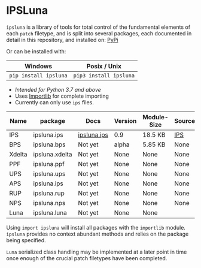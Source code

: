 # IPSLuna
`ipsluna`  is a library of tools for total control of the fundamental elements of each `patch` filetype, and is split into several packages, each documented in detail in this repository, and installed on: [PyPi]( https://pypi.org/project/ipsluna/)

Or can be installed with:

|Windows|Posix / Unix|
|--|--|
|`pip install ipsluna`  | `pip3 install ipsluna` |
 - *Intended for Python 3.7 and above*
 - Uses [Importlib](https://docs.python.org/3/library/importlib.html) for complete importing
 - Currently can only use `ips` files.
 

|Name | package |Docs| Version| Module-Size | Source |
|--|--|--|--|--|--|
|IPS|ipsluna.ips| [ipsluna.ips](https://github.com/BrettefromNesUniverse/ipsluna/blob/main/ips_docs.md) |0.9|18.5 KB |[IPS](https://github.com/BrettefromNesUniverse/ipsluna/blob/main/src/ipsluna/ips/__init__.py) |
|BPS|ipsluna.bps|Not yet|alpha|5.85 KB|None
|Xdelta|ipsluna.xdelta|Not yet|None|None|None
|PPF|ipsluna.ppf|Not yet|None|None|None
|UPS|ipsluna.ups|Not yet|None|None|None
|APS|ipsluna.ips|Not yet|None|None|None
|RUP|ipsluna.rup|Not yet|None|None|None
|NPS|ipsluna.nps|Not yet|None|None|None
|Luna|ipsluna.luna|Not yet|None|None
Using `import ipsluna` will install all packages with the `importlib` module. `ipsluna` provides no context abundant methods and relies on the package being specified.

`Luna` serialized class handling may be implemented at a later point in time once enough of the crucial patch filetypes have been completed.

